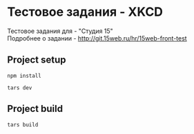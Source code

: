 # Тестовое задания - XKCD

Тестовое задания для - "Студия 15" <br>
Подробнее о задании - http://git.15web.ru/hr/15web-front-test

## Project setup
```
npm install

tars dev
```

## Project build
```
tars build
```